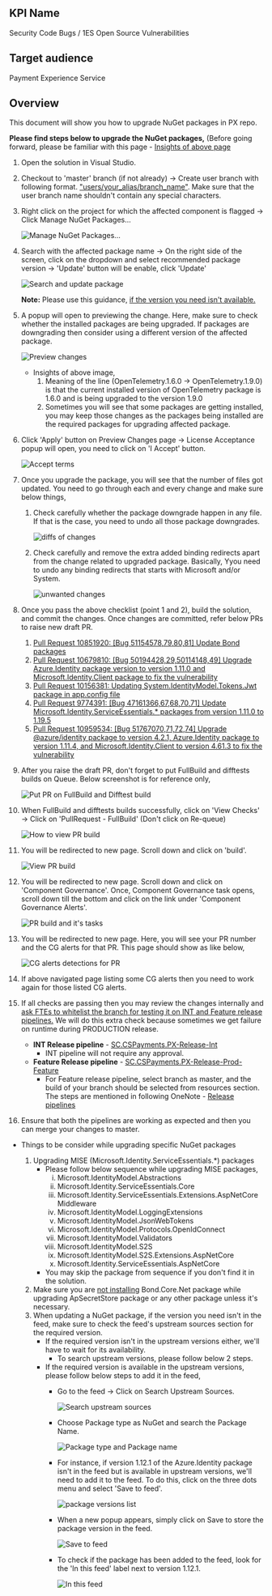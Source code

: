 ## KPI Name
Security Code Bugs / 1ES Open Source Vulnerabilities

## Target audience
Payment Experience Service 

## Overview
This document will show you how to upgrade NuGet packages in PX repo.

**Please find steps below to upgrade the NuGet packages,** (Before going forward, please be familiar with this page - [Insights of above page](https://eng.ms/docs/cloud-ai-platform/commerce-ecosystems/commerce-financial-systems/payment-and-settlement/payment-experience-service/pxpidl-tsgs/operations/s360/cg-security-code-bugs-or-1es-open-source-vulnerabilities#:~:text=Insights%20of%20above%20page)
	
1. Open the solution in Visual Studio.
2. Checkout to 'master' branch (if not already) -> Create user branch with following format. <u>"users/your_alias/branch_name"</u>. Make sure that the user branch name shouldn't contain any special characters.
3. Right click on the project for which the affected component is flagged -> Click Manage NuGet Packages…
	
	![Manage NuGet Packages…](images/CG-alerts-KPIs/Picture5.png)
4. Search with the affected package name -> On the right side of the screen, click on the dropdown and select recommended package version -> 'Update' button will be enable, click 'Update'

	![Search and update package](images/CG-alerts-KPIs/Picture6.png)
	
	**Note:** Please use this guidance, [if the version you need isn't available.](https://eng.ms/docs/cloud-ai-platform/commerce-ecosystems/commerce-financial-systems/payment-and-settlement/payment-experience-service/pxpidl-tsgs/operations/s360/cgtype-upgrading-nuget-packages#:~:text=When%20updating%20a%20NuGet%20package%2C%20if%20the%20version%20you%20need%20isn%27t%20in%20the%20feed%2C%20make%20sure%20to%20check%20the%20feed%27s%20upstream%20sources%20section%20for%20the%20required%20version.) 

5. A popup will open to previewing the change. Here, make sure to check whether the installed packages are being upgraded. If packages are downgrading then consider using a different version of the affected package.

	![Preview changes](images/CG-alerts-KPIs/Picture7.png)	
	- Insights of above image,
	    1. Meaning of the line (OpenTelemetry.1.6.0 -> OpenTelemetry.1.9.0) is that the current installed version of OpenTelemetry package is 1.6.0 and is being upgraded to the version 1.9.0
		2. Sometimes you will see that some packages are getting installed, you may keep those changes as the packages being installed are the required packages for upgrading affected package.
		
6. Click 'Apply' button on Preview Changes page -> License Acceptance popup will open, you need to click on 'I Accept' button.

	![Accept terms](images/CG-alerts-KPIs/Picture8.png)	
7. Once you upgrade the package, you will see that the number of files got updated. You need to go through each and every change and make sure below things,
    1. Check carefully whether the package downgrade happen in any file. If that is the case, you need to undo all those package downgrades.
		
		![diffs of changes](images/CG-alerts-KPIs/Picture9.png)
	2. Check carefully and remove the extra added binding redirects apart from the change related to upgraded package. Basically, Yyou need to undo any binding redirects that starts with Microsoft and/or System.
		
		![unwanted changes](images/CG-alerts-KPIs/Picture10.png)

8. Once you pass the above checklist (point 1 and 2), build the solution, and commit the changes. Once changes are committed, refer below PRs to raise new draft PR.
	1. [Pull Request 10851920: [Bug 51154578,79,80,81] Update Bond packages](https://microsoft.visualstudio.com/Universal%20Store/_git/SC.CSPayments.PX/pullrequest/10851920) 
	2. [Pull Request 10679810: [Bug 50194428,29,50114148,49] Upgrade Azure.Identity package version to version 1.11.0 and Microsoft.Identity.Client package to fix the vulnerability](https://microsoft.visualstudio.com/Universal%20Store/_git/SC.CSPayments.PX/pullrequest/10679810)
	3. [Pull Request 10156381: Updating System.IdentityModel.Tokens.Jwt package in app.config file](https://microsoft.visualstudio.com/Universal%20Store/_git/SC.CSPayments.PX/pullrequest/10156381)
	4. [Pull Request 9774391: [Bug 47161366,67,68,70,71] Update Microsoft.Identity.ServiceEssentials.* packages from version 1.11.0 to 1.19.5](https://microsoft.visualstudio.com/Universal%20Store/_git/SC.CSPayments.PX/pullrequest/9774391)
	5. [Pull Request 10959534: [Bug 51767070,71,72,74] Upgrade @azure/identity package to version 4.2.1, Azure.Identity package to version 1.11.4, and Microsoft.Identity.Client to version 4.61.3 to fix the vulnerability](https://microsoft.visualstudio.com/DefaultCollection/Universal%20Store/_git/SC.CSPayments.PX/pullrequest/10959534)
			
9. After you raise the draft PR, don't forget to put FullBuild and difftests builds on Queue. Below screenshot is for reference only,
	
	![Put PR on FullBuild and Difftest build](images/CG-alerts-KPIs/Picture11.png)
10. When FullBuild and difftests builds successfully, click on 'View Checks' -> Click on 'PullRequest - FullBuild' (Don't click on Re-queue)

	![How to view PR build](images/CG-alerts-KPIs/Picture12.png)
11. You will be redirected to new page. Scroll down and click on 'build'.
	
	![View PR build](images/CG-alerts-KPIs/Picture13.png)
12. You will be redirected to new page. Scroll down and click on 'Component Governance'. Once, Component Governance task opens, scroll down till the bottom and click on the link under 'Component Governance Alerts'.
	
	![PR build and it's tasks](images/CG-alerts-KPIs/Picture14.png)
13. You will be redirected to new page. Here, you will see your PR number and the CG alerts for that PR. This page should show as like below,
	
	![CG alerts detections for PR](images/CG-alerts-KPIs/Picture15.png)
14. If above navigated page listing some CG alerts then you need to work again for those listed CG alerts.
15. If all checks are passing then you may review the changes internally and <u>ask FTEs to whitelist the branch for testing it on INT and Feature release pipelines.</u> We will do this extra check because sometimes we get failure on runtime during PRODUCTION release.
	- **INT Release pipeline** - [SC.CSPayments.PX-Release-Int](https://microsoft.visualstudio.com/Universal%20Store/_build?definitionId=128761&_a=summary)
		- INT pipeline will not require any approval.
	- **Feature Release pipeline** - [SC.CSPayments.PX-Release-Prod-Feature](https://microsoft.visualstudio.com/Universal%20Store/_build?definitionId=131714&_a=summary)
		- For Feature release pipeline,  select branch as master, and the build of your branch should be selected from resources section. The steps are mentioned in following OneNote - [Release pipelines](https://microsoft.sharepoint.com/teams/PaymentExperience/_layouts/15/Doc.aspx?sourcedoc=%7b171acb93-a045-434e-938d-ccefe55457ad%7d&action=edit&wd=target%28LiveSite%2FLive-Site-Management.one%7C8b6ab7aa-5f2d-4ea6-a6a6-305995c8710e%2FRelease%20pipelines%7C74ad1a08-eeb8-44f4-89be-afbc58869f12%2F%29&wdorigin=703&wdpreservelink=1)
16. Ensure  that both the pipelines are working as expected and then you can merge your changes to master.
	
	
	
- Things to be consider while upgrading specific NuGet packages
		
	1. Upgrading MISE (Microsoft.Identity.ServiceEssentials.*) packages
		- Please follow below sequence while upgrading MISE packages,
			<ol type="i">
			<li>Microsoft.IdentityModel.Abstractions</li>
			<li>Microsoft.Identity.ServiceEssentials.Core</li>
			<li>Microsoft.Identity.ServiceEssentials.Extensions.AspNetCoreMiddleware</li>
			<li>Microsoft.IdentityModel.LoggingExtensions</li>
			<li>Microsoft.IdentityModel.JsonWebTokens</li>
			<li>Microsoft.IdentityModel.Protocols.OpenIdConnect</li>
			<li>Microsoft.IdentityModel.Validators</li>
			<li>Microsoft.IdentityModel.S2S</li>
			<li>Microsoft.IdentityModel.S2S.Extensions.AspNetCore</li>
			<li>Microsoft.Identity.ServiceEssentials.AspNetCore</li>
			</ol>
		- You may skip the package from sequence if you don't find it in the solution.
	2. Make sure you are <u>not installing</u> Bond.Core.Net package while upgrading ApSecretStore package or any other package unless it's necessary.
	3. When updating a NuGet package, if the version you need isn't in the feed, make sure to check the feed's upstream sources section for the required version.
		- If the required version isn't in the upstream versions either, we'll have to wait for its availability.
			- To search upstream versions, please follow below 2 steps.
		- If the required version is available in the upstream versions, please follow below steps to add it in the feed,
			- Go to the feed -> Click on Search Upstream Sources.

			  ![Search upstream sources](images/CG-alerts-KPIs/Picture17.png)
			- Choose Package type as NuGet and search the Package Name.

			  ![Package type and Package name](images/CG-alerts-KPIs/Picture18.png)
			- For instance, if version 1.12.1 of the Azure.Identity package isn't in the feed but is available in upstream versions, we'll need to add it to the feed. To do this, click on the three dots menu and select 'Save to feed'.

			  ![package versions list](images/CG-alerts-KPIs/Picture19.png)
			- When a new popup appears, simply click on Save to store the package version in the feed.

			  ![Save to feed](images/CG-alerts-KPIs/Picture20.png)
			- To check if the package has been added to the feed, look for the 'In this feed' label next to version 1.12.1.

			  ![In this feed](images/CG-alerts-KPIs/Picture21.png)